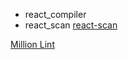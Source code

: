 - react_compiler
- react_scan [react-scan](https://github.com/aidenybai/react-scan)

[Million Lint](https://github.com/aidenybai/million)
